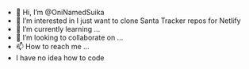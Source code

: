 - 👋 Hi, I’m @OniNamedSuika
- 👀 I’m interested in I just want to clone Santa Tracker repos for Netlify
- 🌱 I’m currently learning ...
- 💞️ I’m looking to collaborate on ...
- 📫 How to reach me ...
- I have no idea how to code

<!---
OniNamedSuika/OniNamedSuika is a ✨ special ✨ repository because its `README.md` (this file) appears on your GitHub profile.
You can click the Preview link to take a look at your changes.
--->
